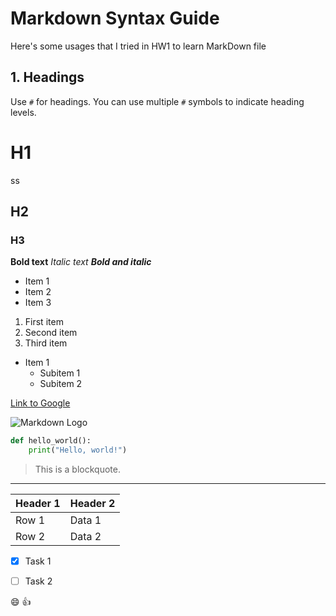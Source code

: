 # Markdown Syntax Guide

Here's some usages that I tried in HW1 to learn MarkDown file

## 1. Headings

Use `#` for headings. You can use multiple `#` symbols to indicate heading levels.

# H1
ss
## H2
### H3


**Bold text**
*Italic text*
***Bold and italic***


- Item 1
- Item 2
- Item 3


1. First item
2. Second item
3. Third item


- Item 1
  - Subitem 1
  - Subitem 2


[Link to Google](https://www.google.com)

![Markdown Logo](https://markdown-here.com/img/icon256.png)

```python
def hello_world():
    print("Hello, world!")
```

> This is a blockquote.


---


| Header 1 | Header 2 |
|----------|----------|
| Row 1    | Data 1   |
| Row 2    | Data 2   |


- [x] Task 1
- [ ] Task 2


:smile: :thumbsup:


